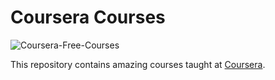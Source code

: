 # Coursera Courses
![Coursera-Free-Courses](https://user-images.githubusercontent.com/76781033/212260653-cacdeb48-be00-42a5-a723-7d4a667b1a67.jpg)

This repository contains amazing courses taught at [Coursera](https://www.coursera.org/). 
